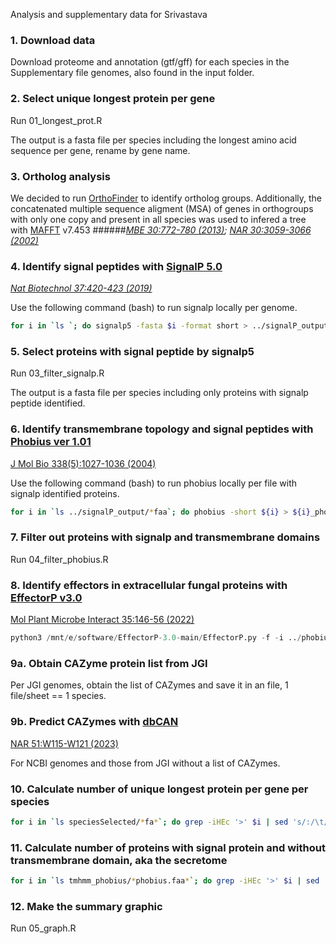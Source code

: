 Analysis and supplementary data for Srivastava 

### **1. Download data**

Download proteome and annotation (gtf/gff) for each species in the Supplementary file genomes, also found in the input folder. 

### **2. Select unique longest protein per gene**

Run 01_longest_prot.R 

The output is a fasta file per species including the longest amino acid sequence per gene, rename by gene name. 

### **3. Ortholog analysis**

We decided to run [OrthoFinder](https://github.com/davidemms/OrthoFinder) to identify ortholog groups. Additionally, the concatenated multiple sequence aligment (MSA) of genes in orthogroups with only one copy and present in all species was used to infered a tree with [MAFFT](https://mafft.cbrc.jp/alignment/software/) v7.453 ######_[MBE 30:772-780 (2013)](https://doi.org/10.1093/molbev/mst010); [NAR 30:3059-3066 (2002)](https://doi.org/10.1093/nar/gkf436)_

### **4. Identify signal peptides with [SignalP 5.0](https://services.healthtech.dtu.dk/services/SignalP-5.0/)**
_[Nat Biotechnol 37:420-423 (2019)](https://doi.org/10.1038/s41587-019-0036-z)_

Use the following command (bash) to run signalp locally per genome. 

```bash 
for i in `ls `; do signalp5 -fasta $i -format short > ../signalP_output/${i}_summary.signalp5 ; done
```

### **5. Select proteins with signal peptide by signalp5**

Run 03_filter_signalp.R

The output is a fasta file per species including only proteins with signalp peptide identified. 

### **6. Identify transmembrane topology and signal peptides with [Phobius ver 1.01](https://phobius.sbc.su.se/)** 
[J Mol Bio 338(5):1027-1036 (2004)](https://doi.org/10.1016/j.jmb.2004.03.016)

Use the following command (bash) to run phobius locally per file with signalp identified proteins. 

```bash 
for i in `ls ../signalP_output/*faa`; do phobius -short ${i} > ${i}_phobius.out ; done
```

### **7. Filter out proteins with signalp and transmembrane domains**

Run 04_filter_phobius.R

### **8. Identify effectors in extracellular fungal proteins with [EffectorP v3.0](https://effectorp.csiro.au/)** 
[Mol Plant Microbe Interact 35:146-56 (2022)](https://doi.org/10.1094/MPMI-08-21-0201-R)

```python
python3 /mnt/e/software/EffectorP-3.0-main/EffectorP.py -f -i ../phobius/*_signalp.faa_phobius.faa > *.aa_signalp.faa_phobius.faa_fungal_effectorP.out
```

### **9a. Obtain CAZyme protein list from JGI**

Per JGI genomes, obtain the list of CAZymes and save it in an file, 1 file/sheet == 1 species. 

### **9b. Predict CAZymes with [dbCAN](https://bcb.unl.edu/dbCAN2/)**
[NAR 51:W115-W121 (2023)](https://doi.org/10.1093/nar/gkad328)

For NCBI genomes and those from JGI without a list of CAZymes. 

### **10. Calculate number of unique longest protein per gene per species**

```bash 
for i in `ls speciesSelected/*fa*`; do grep -iHEc '>' $i | sed 's/:/\t/g'; done > proteome_size.txt
```

### **11. Calculate number of proteins with signal protein and without transmembrane domain**, aka the secretome

```bash
for i in `ls tmhmm_phobius/*phobius.faa*`; do grep -iHEc '>' $i | sed 's/:/\t/g'; done > secretome_nosignal_nophobius.txt
```

### **12. Make the summary graphic**

Run 05_graph.R
